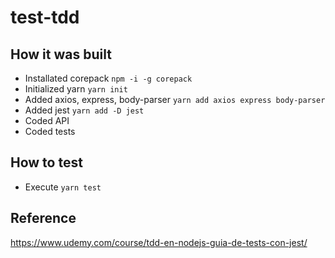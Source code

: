 # test-tdd

## How it was built
- Installated corepack `npm -i -g corepack`
- Initialized yarn `yarn init`
- Added axios, express, body-parser `yarn add axios express body-parser`
- Added jest `yarn add -D jest`
- Coded API
- Coded tests

## How to test
- Execute `yarn test`

## Reference
https://www.udemy.com/course/tdd-en-nodejs-guia-de-tests-con-jest/
